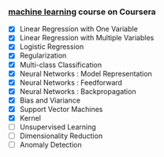 ### [machine learning](https://www.coursera.org/learn/machine-learning/home/welcome) course on Coursera

* [x] Linear Regression with One Variable
* [x] Linear Regression with Multiple Variables
* [x] Logistic Regression
* [x] Regularization
* [x] Multi-class Classification
* [x] Neural Networks : Model Representation
* [x] Neural Networks : Feedforward
* [x] Neural Networks : Backpropagation
* [x] Bias and Viariance
* [x] Support Vector Machines
* [x] Kernel
* [ ] Unsupervised Learning
* [ ] Dimensionality Reduction
* [ ] Anomaly Detection
